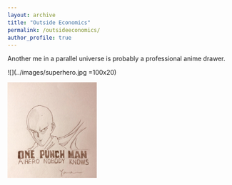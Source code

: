 ```yaml
---
layout: archive
title: "Outside Economics"
permalink: /outsideeconomics/
author_profile: true
---
```


Another me in a parallel universe is probably a professional anime drawer.

![](../images/superhero.jpg =100x20)

<img src="../images/onepunch.jpg" width="200">
